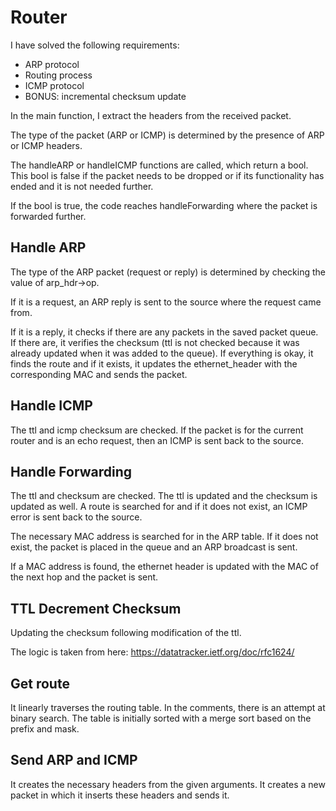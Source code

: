 # Router

I have solved the following requirements:

- ARP protocol
- Routing process
- ICMP protocol
- BONUS: incremental checksum update

In the main function, I extract the headers from the received packet.

The type of the packet (ARP or ICMP) is determined by the presence of ARP or ICMP headers.

The handleARP or handleICMP functions are called, which return a bool. This bool is false if the packet needs to be dropped or if its functionality has ended and it is not needed further.

If the bool is true, the code reaches handleForwarding where the packet is forwarded further.

## Handle ARP

The type of the ARP packet (request or reply) is determined by checking the value of arp_hdr->op.

If it is a request, an ARP reply is sent to the source where the request came from.

If it is a reply, it checks if there are any packets in the saved packet queue. If there are, it verifies the checksum (ttl is not checked because it was already updated when it was added to the queue). If everything is okay, it finds the route and if it exists, it updates the ethernet_header with the corresponding MAC and sends the packet.

## Handle ICMP

The ttl and icmp checksum are checked. If the packet is for the current router and is an echo request, then an ICMP is sent back to the source.

## Handle Forwarding

The ttl and checksum are checked. The ttl is updated and the checksum is updated as well. A route is searched for and if it does not exist, an ICMP error is sent back to the source.

The necessary MAC address is searched for in the ARP table. If it does not exist, the packet is placed in the queue and an ARP broadcast is sent.

If a MAC address is found, the ethernet header is updated with the MAC of the next hop and the packet is sent.

## TTL Decrement Checksum

Updating the checksum following modification of the ttl.

The logic is taken from here: https://datatracker.ietf.org/doc/rfc1624/

## Get route

It linearly traverses the routing table. In the comments, there is an attempt at binary search. The table is initially sorted with a merge sort based on the prefix and mask.

## Send ARP and ICMP

It creates the necessary headers from the given arguments. It creates a new packet in which it inserts these headers and sends it.